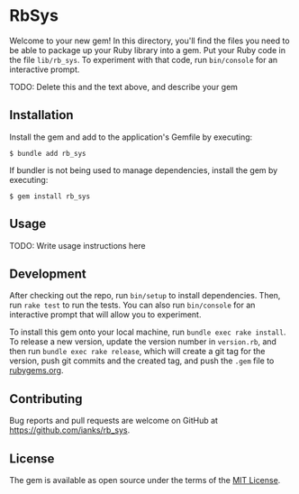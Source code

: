 # RbSys

Welcome to your new gem! In this directory, you'll find the files you need to be able to package up your Ruby library into a gem. Put your Ruby code in the file `lib/rb_sys`. To experiment with that code, run `bin/console` for an interactive prompt.

TODO: Delete this and the text above, and describe your gem

## Installation

Install the gem and add to the application's Gemfile by executing:

    $ bundle add rb_sys

If bundler is not being used to manage dependencies, install the gem by executing:

    $ gem install rb_sys

## Usage

TODO: Write usage instructions here

## Development

After checking out the repo, run `bin/setup` to install dependencies. Then, run `rake test` to run the tests. You can also run `bin/console` for an interactive prompt that will allow you to experiment.

To install this gem onto your local machine, run `bundle exec rake install`. To release a new version, update the version number in `version.rb`, and then run `bundle exec rake release`, which will create a git tag for the version, push git commits and the created tag, and push the `.gem` file to [rubygems.org](https://rubygems.org).

## Contributing

Bug reports and pull requests are welcome on GitHub at https://github.com/ianks/rb_sys.

## License

The gem is available as open source under the terms of the [MIT License](https://opensource.org/licenses/MIT).
